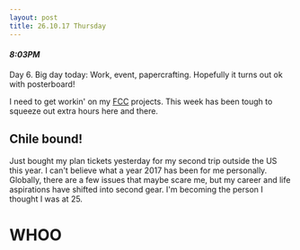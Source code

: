 ```yaml
---
layout: post
title: 26.10.17 Thursday
---
```


#### *8:03PM*
Day 6. Big day today: Work, event, papercrafting. Hopefully it turns out ok with posterboard!

I need to get workin' on my [FCC](freecodecamp.org) projects. This week has been tough to squeeze out extra hours here and there.

## Chile bound!

Just bought my plan tickets yesterday for my second trip outside the US this year. I can't believe what a year 2017 has been for me personally. Globally, there are a few issues that maybe scare me, but my career and life aspirations have shifted into second gear. I'm becoming the person I thought I was at 25.

# WHOO